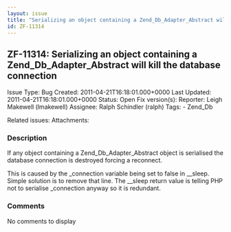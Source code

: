 ```yaml
---
layout: issue
title: "Serializing an object containing a Zend_Db_Adapter_Abstract will kill the database connection"
id: ZF-11314
---
```


ZF-11314: Serializing an object containing a Zend\_Db\_Adapter\_Abstract will kill the database connection
----------------------------------------------------------------------------------------------------------

 Issue Type: Bug Created: 2011-04-21T16:18:01.000+0000 Last Updated: 2011-04-21T16:18:01.000+0000 Status: Open Fix version(s): 
 Reporter:  Leigh Makewell (lmakewell)  Assignee:  Ralph Schindler (ralph)  Tags: - Zend\_Db
 
 Related issues: 
 Attachments: 
### Description

If any object containing a Zend\_Db\_Adapter\_Abstract object is serialised the database connection is destroyed forcing a reconnect.

This is caused by the \_connection variable being set to false in \_\_sleep. Simple solution is to remove that line. The \_\_sleep return value is telling PHP not to serialise \_connection anyway so it is redundant.

 

 

### Comments

No comments to display